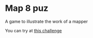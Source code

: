 # Map 8 puz
A game to illustrate the work of a mapper

You can try at [this challenge](https://kaheetonaa.github.io/map8puz/game.html?challenge=3)
